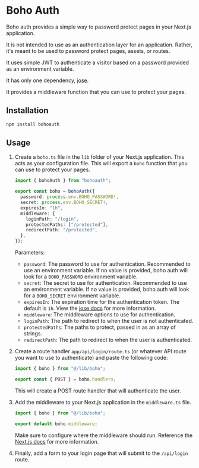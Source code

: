 # Boho Auth

Boho auth provides a simple way to password protect pages in your Next.js application.

It is not intended to use as an authentication layer for an application. Rather, it's meant to be used to password protect pages, assets, or routes.

It uses simple JWT to authenticate a visitor based on a password provided as an environment variable.

It has only one dependency, [jose](https://github.com/panva/jose).

It provides a middleware function that you can use to protect your pages.

## Installation

```bash
npm install bohoauth
```

## Usage

1. Create a `boho.ts` file in the `lib` folder of your Next.js application. This acts as your configuration file. This will export a `boho` function that you can use to protect your pages.

   ```ts
   import { bohoAuth } from "bohoauth";

   export const boho = bohoAuth({
     password: process.env.BOHO_PASSWORD!,
     secret: process.env.BOHO_SECRET!,
     expiresIn: "1h",
     middleware: {
       loginPath: "/login",
       protectedPaths: ["/protected"],
       redirectPath: "/protected",
     },
   });
   ```

   Parameters:

   - `password`: The password to use for authentication. Recommended to use an environment variable. If no value is provided, boho auth will look for a `BOHO_PASSWORD` environment variable.
   - `secret`: The secret to use for authentication. Recommended to use an environment variable. If no value is provided, boho auth will look for a `BOHO_SECRET` environment variable.
   - `expiresIn`: The expiration time for the authentication token. The default is `1h`. View the [jose docs](https://github.com/panva/jose/blob/main/docs/README.md) for more information.
   - `middleware`: The middleware options to use for authentication.
   - `loginPath`: The path to redirect to when the user is not authenticated.
   - `protectedPaths`: The paths to protect, passed in as an array of strings.
   - `redirectPath`: The path to redirect to when the user is authenticated.

2. Create a route handler `app/api/login/route.ts` (or whatever API route you want to use to authenticate) and paste the following code:

   ```ts
   import { boho } from "@/lib/boho";

   export const { POST } = boho.handlers;
   ```

   This will create a POST route handler that will authenticate the user.

3. Add the middleware to your Next.js application in the `middleware.ts` file.

   ```ts
   import { boho } from "@/lib/boho";

   export default boho.middleware;
   ```

   Make sure to configure where the middleware should run. Reference the [Next.js docs](https://nextjs.org/docs/app/building-your-application/routing/middleware#matcher) for more information.

4. Finally, add a form to your login page that will submit to the `/api/login` route.
